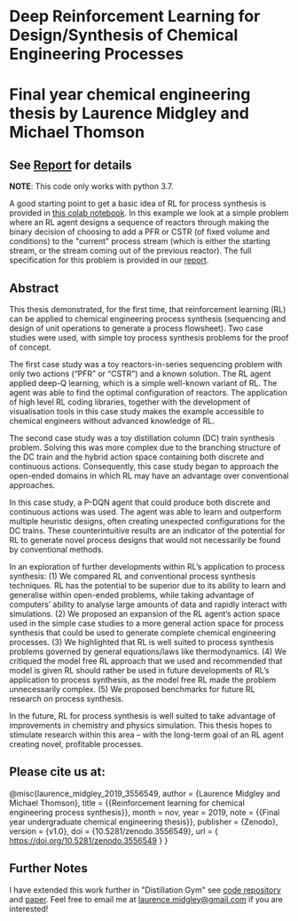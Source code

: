 # Deep Reinforcement Learning for Design/Synthesis of Chemical Engineering Processes

# Final year chemical engineering thesis by Laurence Midgley and Michael Thomson

## See [Report](https://github.com/lollcat/RL-Process-Design/blob/master/Thesis%20Report.%20RL%20for%20Process%20Synthesis.pdf) for details

**NOTE**: This code only works with python 3.7. 

A good starting point to get a basic idea of RL for process synthesis is provided in [this colab notebook](https://colab.research.google.com/github/lollcat/RL-Process-Design/blob/master/Discrete/PFR%20or%20CSTR/PFR_or_CSTR.ipynb). In this example we look at a simple problem where an RL agent designs a sequence of reactors through making the binary decision of choosing to add a PFR or CSTR (of fixed volume and conditions) to the "current" process stream (which is either the starting stream, or the stream coming out of the previous reactor). The full specification for this problem is provided in our [report](https://github.com/lollcat/RL-Process-Design/blob/master/Thesis%20Report.%20RL%20for%20Process%20Synthesis.pdf).


## Abstract

This thesis demonstrated, for the first time, that reinforcement learning (RL) can be applied to chemical engineering process synthesis (sequencing and design of unit operations to generate a process flowsheet). 
Two case studies were used, with simple toy process synthesis problems for the proof of concept.


The first case study was a toy reactors-in-series sequencing problem with only two actions (“PFR” or “CSTR”) and a known solution. 
The RL agent applied deep-Q learning, which is a simple well-known variant of RL. 
The agent was able to find the optimal configuration of reactors. 
The application of high level RL coding libraries, together with the development of visualisation tools in this case study makes the example accessible to chemical engineers without advanced knowledge of RL.

The second case study was a toy distillation column (DC) train synthesis problem.
Solving this was more complex due to the branching structure of the DC train and the hybrid action space containing both discrete and continuous actions. Consequently, this case study began to approach the open-ended domains in which RL may have an advantage over conventional approaches.


In this case study, a P-DQN agent that could produce both discrete and continuous actions was used. 
The agent was able to learn and outperform multiple heuristic designs, often creating unexpected configurations for the DC trains. These counterintuitive results are an indicator of the potential for RL to generate novel process designs that would not necessarily be found by conventional methods.

In an exploration of further developments within RL’s application to process synthesis:
(1) We compared RL and conventional process synthesis techniques. 
RL has the potential to be superior due to its ability to learn and generalise within open-ended problems, while taking advantage of computers’ ability to analyse large amounts of data and rapidly interact with simulations. 
(2) We proposed an expansion of the RL agent’s action space used in the simple case studies to a more general action space for process synthesis that could be used to generate complete chemical engineering processes. 
(3) We highlighted that RL is well suited to process synthesis problems
governed by general equations/laws like thermodynamics. 
(4) We critiqued the model free RL approach that we used and recommended that model is given RL should rather be used in future developments of RL’s application to process synthesis, as the model free RL made the problem unnecessarily complex. 
(5) We proposed benchmarks for future RL research on process synthesis.


In the future, RL for process synthesis is well suited to take advantage of improvements in chemistry and physics simulation. 
This thesis hopes to stimulate research within this area – with the long-term goal of an RL agent creating novel, profitable processes.


## Please cite us at:

@misc{laurence_midgley_2019_3556549,
  author       = {Laurence Midgley and
                  Michael Thomson},
  title        = {{Reinforcement learning for chemical engineering 
                   process synthesis}},
  month        = nov,
  year         = 2019,
  note         = {{Final year undergraduate chemical engineering 
                   thesis}},
  publisher    = {Zenodo},
  version      = {v1.0},
  doi          = {10.5281/zenodo.3556549},
  url          = { https://doi.org/10.5281/zenodo.3556549 }
}

## Further Notes
I have extended this work further in "Distillation Gym" see [code repository](https://github.com/lollcat/DistillationTrain-Gym) and [paper](https://arxiv.org/abs/2009.13265). Feel free to email me at laurence.midgley@gmail.com if you are interested! 
